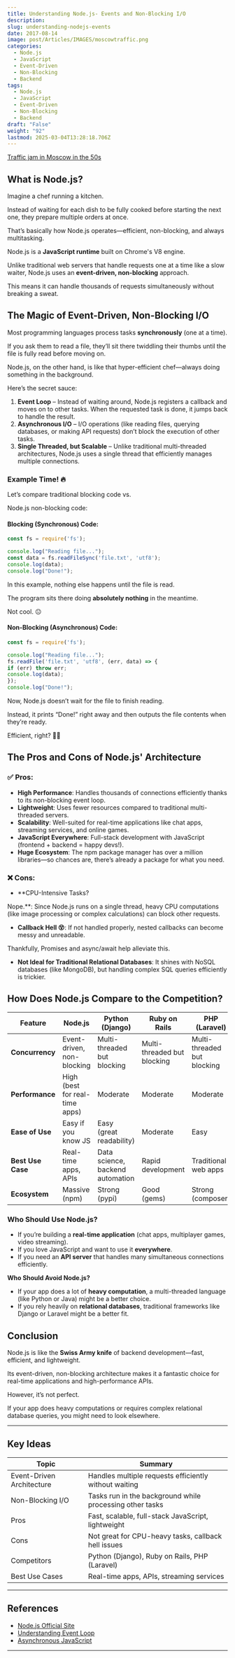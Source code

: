 ```yaml
---
title: Understanding Node.js- Events and Non-Blocking I/O
description: 
slug: understanding-nodejs-events
date: 2017-08-14
image: post/Articles/IMAGES/moscowtraffic.png
categories:
  - Node.js
  - JavaScript
  - Event-Driven
  - Non-Blocking
  - Backend
tags:
  - Node.js
  - JavaScript
  - Event-Driven
  - Non-Blocking
  - Backend
draft: "False"
weight: "92"
lastmod: 2025-03-04T13:28:18.706Z
---
```

[Traffic jam in Moscow in the 50s](https://www.reddit.com/r/ussr/comments/18ej1yu/yes_this_is_a_traffic_jam_in_moscow_in_the_50s/)

<!-- 
# Understanding Node.js: Excellent Event-Driven Architecture and Non-Blocking I/O
-->

## What is Node.js?

Imagine a chef running a kitchen.

Instead of waiting for each dish to be fully cooked before starting the next one, they prepare multiple orders at once.

That’s basically how Node.js operates—efficient, non-blocking, and always multitasking.

Node.js is a **JavaScript runtime** built on Chrome's V8 engine.

Unlike traditional web servers that handle requests one at a time like a slow waiter, Node.js uses an **event-driven, non-blocking** approach.

This means it can handle thousands of requests simultaneously without breaking a sweat.

## The Magic of Event-Driven, Non-Blocking I/O

Most programming languages process tasks **synchronously** (one at a time).

If you ask them to read a file, they’ll sit there twiddling their thumbs until the file is fully read before moving on.

Node.js, on the other hand, is like that hyper-efficient chef—always doing something in the background.

Here’s the secret sauce:

1. **Event Loop** – Instead of waiting around, Node.js registers a callback and moves on to other tasks. When the requested task is done, it jumps back to handle the result.
2. **Asynchronous I/O** – I/O operations (like reading files, querying databases, or making API requests) don’t block the execution of other tasks.
3. **Single Threaded, but Scalable** – Unlike traditional multi-threaded architectures, Node.js uses a single thread that efficiently manages multiple connections.

### Example Time! 🔥

Let’s compare traditional blocking code vs.

Node.js non-blocking code:

#### Blocking (Synchronous) Code:

```javascript
const fs = require('fs');

console.log("Reading file...");
const data = fs.readFileSync('file.txt', 'utf8');
console.log(data);
console.log("Done!");
```

In this example, nothing else happens until the file is read.

The program sits there doing **absolutely nothing** in the meantime.

Not cool. 😐

#### Non-Blocking (Asynchronous) Code:

```javascript
const fs = require('fs');

console.log("Reading file...");
fs.readFile('file.txt', 'utf8', (err, data) => {
if (err) throw err;
console.log(data);
});
console.log("Done!");
```

Now, Node.js doesn’t wait for the file to finish reading.

Instead, it prints “Done!” right away and then outputs the file contents when they’re ready.

Efficient, right? 🎩✨

## The Pros and Cons of Node.js' Architecture

### ✅ Pros:

* **High Performance**: Handles thousands of connections efficiently thanks to its non-blocking event loop.
* **Lightweight**: Uses fewer resources compared to traditional multi-threaded servers.
* **Scalability**: Well-suited for real-time applications like chat apps, streaming services, and online games.
* **JavaScript Everywhere**: Full-stack development with JavaScript (frontend + backend = happy devs!).
* **Huge Ecosystem**: The npm package manager has over a million libraries—so chances are, there’s already a package for what you need.

### ❌ Cons:

* \*\*CPU-Intensive Tasks?

Nope.\*\*: Since Node.js runs on a single thread, heavy CPU computations (like image processing or complex calculations) can block other requests.

* **Callback Hell 😵**: If not handled properly, nested callbacks can become messy and unreadable.

Thankfully, Promises and async/await help alleviate this.

* **Not Ideal for Traditional Relational Databases**: It shines with NoSQL databases (like MongoDB), but handling complex SQL queries efficiently is trickier.

## How Does Node.js Compare to the Competition?

| Feature           | Node.js                        | Python (Django)                  | Ruby on Rails               | PHP (Laravel)               |
| ----------------- | ------------------------------ | -------------------------------- | --------------------------- | --------------------------- |
| **Concurrency**   | Event-driven, non-blocking     | Multi-threaded but blocking      | Multi-threaded but blocking | Multi-threaded but blocking |
| **Performance**   | High (best for real-time apps) | Moderate                         | Moderate                    | Moderate                    |
| **Ease of Use**   | Easy if you know JS            | Easy (great readability)         | Moderate                    | Easy                        |
| **Best Use Case** | Real-time apps, APIs           | Data science, backend automation | Rapid development           | Traditional web apps        |
| **Ecosystem**     | Massive (npm)                  | Strong (pypi)                    | Good (gems)                 | Strong (composer)           |

### Who Should Use Node.js?

* If you’re building a **real-time application** (chat apps, multiplayer games, video streaming).
* If you love JavaScript and want to use it **everywhere**.
* If you need an **API server** that handles many simultaneous connections efficiently.

**Who Should Avoid Node.js?**

* If your app does a lot of **heavy computation**, a multi-threaded language (like Python or Java) might be a better choice.
* If you rely heavily on **relational databases**, traditional frameworks like Django or Laravel might be a better fit.

## Conclusion

Node.js is like the **Swiss Army knife** of backend development—fast, efficient, and lightweight.

Its event-driven, non-blocking architecture makes it a fantastic choice for real-time applications and high-performance APIs.

However, it’s not perfect.

If your app does heavy computations or requires complex relational database queries, you might need to look elsewhere.

***

## Key Ideas

| Topic                     | Summary                                                  |
| ------------------------- | -------------------------------------------------------- |
| Event-Driven Architecture | Handles multiple requests efficiently without waiting    |
| Non-Blocking I/O          | Tasks run in the background while processing other tasks |
| Pros                      | Fast, scalable, full-stack JavaScript, lightweight       |
| Cons                      | Not great for CPU-heavy tasks, callback hell issues      |
| Competitors               | Python (Django), Ruby on Rails, PHP (Laravel)            |
| Best Use Cases            | Real-time apps, APIs, streaming services                 |

***

## References

* [Node.js Official Site](https://nodejs.org/)
* [Understanding Event Loop](https://developer.mozilla.org/en-US/docs/Web/JavaScript/EventLoop)
* [Asynchronous JavaScript](https://developer.mozilla.org/en-US/docs/Learn/JavaScript/Asynchronous)

***
